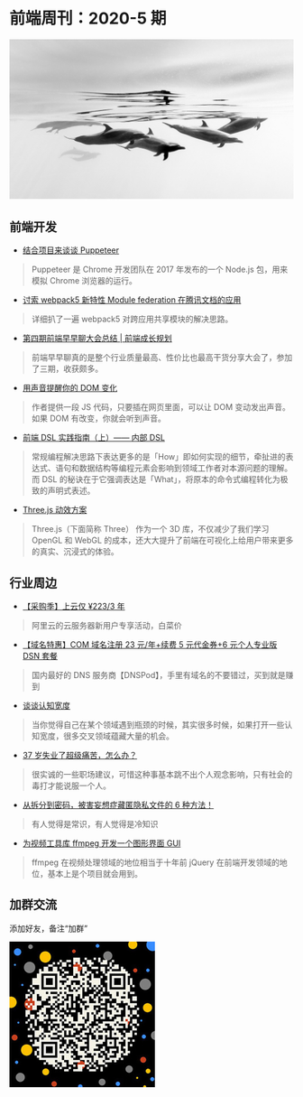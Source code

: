 # 前端周刊：2020-5 期

[![](../img/bing/20200414.png?imageMogr2/thumbnail/960x)](https://cn.bing.com/search?q=热带斑海豚)

## 前端开发

- [结合项目来谈谈 Puppeteer](https://zhuanlan.zhihu.com/p/76237595)

> Puppeteer 是 Chrome 开发团队在 2017 年发布的一个 Node.js 包，用来模拟 Chrome 浏览器的运行。

- [讨索 webpack5 新特性 Module federation 在腾讯文档的应用](http://www.alloyteam.com/2020/04/14338/)

> 详细扒了一遍 webpack5 对跨应用共享模块的解决思路。

- [第四期前端早早聊大会总结 | 前端成长规划](https://juejin.im/post/5e918f07f265da48062c8072)

> 前端早早聊真的是整个行业质量最高、性价比也最高干货分享大会了，参加了三期，收获颇多。

- [用声音提醒你的 DOM 变化](https://gist.github.com/tomhicks/6cb5e827723c4eaef638bf9f7686d2d8)

> 作者提供一段 JS 代码，只要插在网页里面，可以让 DOM 变动发出声音。如果 DOM 有改变，你就会听到声音。

- [前端 DSL 实践指南（上）—— 内部 DSL](https://zhuanlan.zhihu.com/p/107947462)

> 常规编程解决思路下表达更多的是「How」即如何实现的细节，牵扯进的表达式、语句和数据结构等编程元素会影响到领域工作者对本源问题的理解。而 DSL 的秘诀在于它强调表达是「What」，将原本的命令式编程转化为极致的声明式表述。

- [Three.js 动效方案](https://zhuanlan.zhihu.com/p/113747668)

> Three.js（下面简称 Three） 作为一个 3D 库，不仅减少了我们学习 OpenGL 和 WebGL 的成本，还大大提升了前端在可视化上给用户带来更多的真实、沉浸式的体验。

## 行业周边

- [【采购季】上云仅 ¥223/3 年](https://www.aliyun.com/sale-season/2020/procurement-new-members?userCode=y31qmczl)

> 阿里云的云服务器新用户专享活动，白菜价

- [【域名特惠】COM 域名注册 23 元/年+续费 5 元代金券+6 元个人专业版 DSN 套餐](https://www.dnspod.cn/promo/domainscarnival?promo_code=3LIUUR11729&source=sharelink&from=link)

> 国内最好的 DNS 服务商【DNSPod】，手里有域名的不要错过，买到就是赚到

- [谈谈认知宽度](https://mp.weixin.qq.com/s/qywivvNmuKBwNgKdDq-wmA)

> 当你觉得自己在某个领域遇到瓶颈的时候，其实很多时候，如果打开一些认知宽度，很多交叉领域蕴藏大量的机会。

- [37 岁失业了超级痛苦，怎么办？](https://www.zhihu.com/question/382744221/answer/1146871938)

> 很实诚的一些职场建议，可惜这种事基本跳不出个人观念影响，只有社会的毒打才能说服一个人。

- [从拆分到密码，被害妄想症藏匿隐私文件的 6 种方法！](https://mp.weixin.qq.com/s/uOy0eN1few9gtU-HzQXfOw)

> 有人觉得是常识，有人觉得是冷知识

- [为视频工具库 ffmpeg 开发一个图形界面 GUI](https://github.com/mifi/lossless-cut)

> ffmpeg 在视频处理领域的地位相当于十年前 jQuery 在前端开发领域的地位，基本上是个项目就会用到。

## 加群交流

添加好友，备注“加群”

![refned_x](../img/a/refined-x.jpg)
